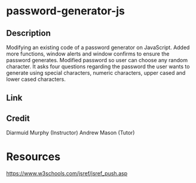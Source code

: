 # password-generator-js

## Description

Modifying an existing code of a password generator on JavaScript.
Added more functions, window alerts and window confirms to ensure the password generates. Modified password so user can choose any random character. It asks four questions regarding the password the user wants to generate using special characters, numeric characters, upper cased and lower cased characters.


## Link


## Credit
Diarmuid Murphy (Instructor)
Andrew Mason (Tutor)


# Resources
https://www.w3schools.com/jsref/jsref_push.asp

